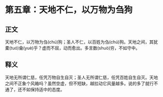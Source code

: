 # 第五章：天地不仁，以万物为刍狗

## 正文
天地不仁，以万物为刍(chú)狗；圣人不仁，以百姓为刍(chú)狗。天地之间，其犹橐(tuó)龠(yuè)乎？虚而不屈，动而愈出。多言数(shuò)穷，不如守中。

## 释义
天地无所谓仁慈，任凭万物自生自灭；圣人无所谓仁慈，任凭百姓自生自灭。天地之间不正象个风箱吗？虽然空虚，但不短缺，越拉动它风量越多。说的多了就行不通了，还不如保持适中的态度。